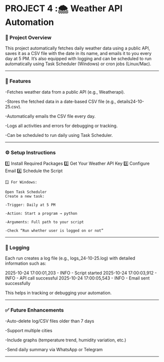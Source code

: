 # PROJECT 4 :🌨️ Weather API Automation 

### 📁 Project Overview
This project automatically fetches daily weather data using a public API, saves it as a CSV file with the date in its name, and emails it to you every day at 5 PM.
It’s also equipped with logging and can be scheduled to run automatically using Task Scheduler (Windows) or cron jobs (Linux/Mac).

---

### 🚀 Features

-Fetches weather data from a public API (e.g., Weatherapi).

-Stores the fetched data in a date-based CSV file (e.g., details24-10-25.csv).

-Automatically emails the CSV file every day.

-Logs all activities and errors for debugging or tracking.

-Can be scheduled to run daily using Task Scheduler.

---

### ⚙️ Setup Instructions

1️⃣ Install Required Packages
2️⃣ Get Your Weather API Key
3️⃣ Configure Email
4️⃣ Schedule the Script

    🪟 For Windows:

    Open Task Scheduler    
    Create a new task:    

    -Trigger: Daily at 5 PM    

    -Action: Start a program → python    

    -Arguments: Full path to your script    

    -Check “Run whether user is logged on or not”

---

### 🧠 Logging

Each run creates a log file (e.g., logs_24-10-25.log) with detailed information such as:

2025-10-24 17:00:01,203 - INFO - Script started
2025-10-24 17:00:03,912 - INFO - API call successful
2025-10-24 17:00:05,543 - INFO - Email sent successfully

This helps in tracking or debugging your automation.

---

### ✅ Future Enhancements

-Auto-delete log/CSV files older than 7 days

-Support multiple cities

-Include graphs (temperature trend, humidity variation, etc.)

-Send daily summary via WhatsApp or Telegram

---